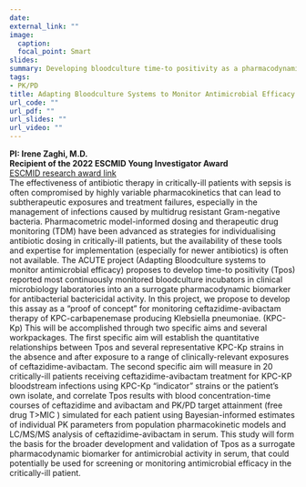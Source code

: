 ```yaml
---
date: 
external_link: ""
image: 
  caption: 
  focal_point: Smart
slides: 
summary: Developing bloodculture time-to positivity as a pharmacodynamic biomarker
tags:
- PK/PD
title: Adapting Bloodculture Systems to Monitor Antimicrobial Efficacy
url_code: ""
url_pdf: ""
url_slides: ""
url_video: ""
---
```

**PI: Irene Zaghi, M.D.** <br>
**Recipient of the 2022 ESCMID Young Investigator Award**  <br>[ESCMID research award link](https://www.escmid.org/profession_career/awards_grants/research_grants/awardees_2022/) <br>
The effectiveness of antibiotic therapy in critically-ill patients with sepsis is often compromised by highly variable pharmacokinetics that can lead to subtherapeutic exposures and treatment failures, especially in the management of infections caused by multidrug resistant Gram-negative bacteria. Pharmacometric model-informed dosing and therapeutic drug monitoring (TDM) have been advanced as strategies for individualising antibiotic dosing in critically-ill patients, but the availability of these tools and expertise for implementation (especially for newer antibiotics) is often not available. The ACUTE project (Adapting Bloodculture systems to monitor antimicrobial efficacy) proposes to develop time-to positivity (Tpos) reported most continuously monitored bloodculture incubators in clinical microbiology laboratories into an a surrogate pharmacodynamic biomarker for antibacterial bactericidal activity. In this project, we propose to develop this assay as a “proof of concept” for monitoring ceftazidime-avibactam therapy of KPC-carbapenemase producing Klebsiella pneumoniae. (KPC-Kp) This will be accomplished through two specific aims and several workpackages. The first specific aim will establish the quantitative relationships between Tpos and several representative KPC-Kp strains in the absence and after exposure to a range of clinically-relevant exposures of ceftazidime-avibactam. The second specific aim will measure in 20 critically-ill patients receiving ceftazidime-avibactam treatment for KPC-KP bloodstream infections using KPC-Kp “indicator” strains or the patient’s own isolate, and correlate Tpos results with blood concentration-time courses of ceftazidime  and avibactam  and PK/PD target attainment (free drug T>MIC ) simulated for each patient using Bayesian-informed estimates of individual PK parameters from population pharmacokinetic models and LC/MS/MS analysis of ceftazidime-avibactam in serum. This study will form the basis for the broader development and validation of Tpos as a surrogate pharmacodynamic biomarker for antimicrobial activity in serum, that could potentially be used for screening or monitoring antimicrobial efficacy in the critically-ill patient.